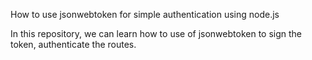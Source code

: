 How to use jsonwebtoken for simple authentication using node.js

In this repository, we can learn how to use of jsonwebtoken to sign the token, authenticate the routes.
